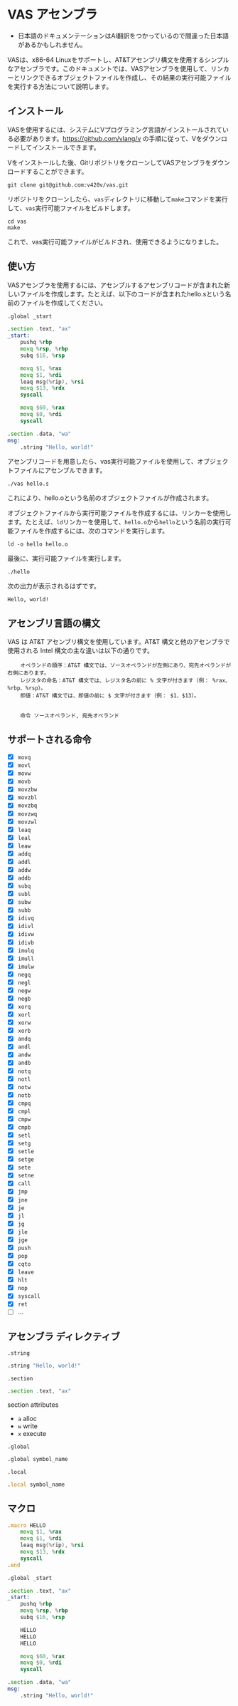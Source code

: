 
# VAS アセンブラ

* 日本語のドキュメンテーションはAI翻訳をつかっているので間違った日本語があるかもしれません。

VASは、x86-64 Linuxをサポートし、AT&Tアセンブリ構文を使用するシンプルなアセンブラです。このドキュメントでは、VASアセンブラを使用して、リンカーとリンクできるオブジェクトファイルを作成し、その結果の実行可能ファイルを実行する方法について説明します。

## インストール

VASを使用するには、システムにVプログラミング言語がインストールされている必要があります。https://github.com/vlang/v の手順に従って、Vをダウンロードしてインストールできます。

Vをインストールした後、GitリポジトリをクローンしてVASアセンブラをダウンロードすることができます。


```shell
git clone git@github.com:v420v/vas.git
```

リポジトリをクローンしたら、`vas`ディレクトリに移動して`make`コマンドを実行して、`vas`実行可能ファイルをビルドします。

```shell
cd vas
make
```

これで、vas実行可能ファイルがビルドされ、使用できるようになりました。

## 使い方

VASアセンブラを使用するには、アセンブルするアセンブリコードが含まれた新しいファイルを作成します。たとえば、以下のコードが含まれたhello.sという名前のファイルを作成してください。

```asm
.global _start

.section .text, "ax"
_start:
	pushq %rbp
	movq %rsp, %rbp
	subq $16, %rsp

	movq $1, %rax
	movq $1, %rdi
	leaq msg(%rip), %rsi
	movq $13, %rdx
	syscall

	movq $60, %rax
	movq $0, %rdi
	syscall

.section .data, "wa"
msg:
	.string "Hello, world!"

```

アセンブリコードを用意したら、vas実行可能ファイルを使用して、オブジェクトファイルにアセンブルできます。

```
./vas hello.s
```

これにより、hello.oという名前のオブジェクトファイルが作成されます。

オブジェクトファイルから実行可能ファイルを作成するには、リンカーを使用します。たとえば、`ld`リンカーを使用して、`hello.o`から`hello`という名前の実行可能ファイルを作成するには、次のコマンドを実行します。

```
ld -o hello hello.o
```

最後に、実行可能ファイルを実行します。

```
./hello
```

次の出力が表示されるはずです。

```
Hello, world!
```

## アセンブリ言語の構文

VAS は AT&T アセンブリ構文を使用しています。AT&T 構文と他のアセンブラで使用される Intel 構文の主な違いは以下の通りです。

```
    オペランドの順序：AT&T 構文では、ソースオペランドが左側にあり、宛先オペランドが右側にあります。
    レジスタの命名：AT&T 構文では、レジスタ名の前に % 文字が付きます（例： %rax、%rbp、%rsp）。
    即値：AT&T 構文では、即値の前に $ 文字が付きます（例： $1、$13）。
```

```

    命令 ソースオペランド, 宛先オペランド

```

## サポートされる命令

- [X] `movq`
- [x] `movl`
- [x] `movw`
- [x] `movb`
- [x] `movzbw`
- [x] `movzbl`
- [x] `movzbq`
- [x] `movzwq`
- [x] `movzwl`
- [x] `leaq`
- [x] `leal`
- [x] `leaw`  
- [x] `addq`
- [x] `addl`
- [x] `addw`
- [x] `addb`
- [x] `subq`
- [x] `subl`
- [x] `subw`
- [x] `subb`
- [x] `idivq`
- [x] `idivl`
- [x] `idivw`
- [x] `idivb`
- [x] `imulq`
- [x] `imull`
- [x] `imulw`
- [x] `negq`
- [x] `negl`
- [x] `negw`
- [x] `negb`
- [x] `xorq`
- [x] `xorl`
- [x] `xorw`
- [x] `xorb`
- [x] `andq`
- [x] `andl`
- [x] `andw`
- [x] `andb`
- [x] `notq`
- [x] `notl`
- [x] `notw`
- [x] `notb`
- [x] `cmpq`	
- [x] `cmpl`	
- [x] `cmpw`	
- [x] `cmpb`	
- [x] `setl`
- [x] `setg`
- [x] `setle`
- [x] `setge`
- [x] `sete`
- [x] `setne`
- [x] `call`
- [x] `jmp`
- [x] `jne`
- [x] `je`
- [x] `jl`
- [x] `jg`
- [x] `jle`
- [x] `jge`
- [x] `push`
- [x] `pop`
- [x] `cqto`
- [x] `leave`
- [x] `hlt`
- [x] `nop`
- [x] `syscall`
- [x] `ret`
- [ ] ...

## アセンブラ ディレクティブ
`.string`
```asm
.string "Hello, world!"
```

`.section`
```asm
.section .text, "ax"
```
section attributes
- `a` alloc
- `w` write
- `x` execute

`.global`
```asm
.global symbol_name
```

`.local`
```asm
.local symbol_name
```

## マクロ
```asm
.macro HELLO
	movq $1, %rax
	movq $1, %rdi
	leaq msg(%rip), %rsi
	movq $13, %rdx
	syscall
.end

.global _start

.section .text, "ax"
_start:
	pushq %rbp
	movq %rsp, %rbp
	subq $16, %rsp

	HELLO
	HELLO
	HELLO

	movq $60, %rax
	movq $0, %rdi
	syscall

.section .data, "wa"
msg:
	.string "Hello, world!"

```

